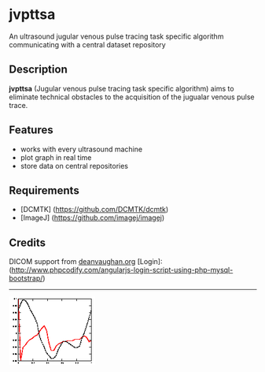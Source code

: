 # jvpttsa
An ultrasound jugular venous pulse tracing  task specific algorithm  communicating with a central dataset repository
## Description
**jvpttsa** (Jugular venous pulse tracing task specific algorithm) aims to eliminate technical obstacles to the acquisition of the jugualar venous pulse trace.
## Features
- works with every ultrasound machine
- plot graph in real time
- store data on central repositories
## Requirements
- [DCMTK] (https://github.com/DCMTK/dcmtk)
- [ImageJ] (https://github.com/imagej/imagej)
## Credits
DICOM support from [deanvaughan.org](http://deanvaughan.org/wordpress/dicom-php-class/)
[Login]: (http://www.phpcodify.com/angularjs-login-script-using-php-mysql-bootstrap/)

-------------------
![ ](logo.gif)

